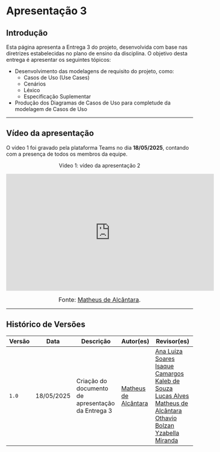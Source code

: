 # Apresentação 3 

## Introdução

Esta página apresenta a Entrega 3 do projeto, desenvolvida com base nas diretrizes estabelecidas no plano de ensino da disciplina. O objetivo desta entrega é apresentar os seguintes tópicos:

- Desenvolvimento das modelagens de requisito do projeto, como:
    - Casos de Uso (Use Cases)
    - Cenários
    - Léxico
    - Especificação Suplementar
- Produção dos Diagramas de Casos de Uso para completude da modelagem de Casos de Uso



---

## Vídeo da apresentação

O vídeo 1 foi gravado pela plataforma Teams no dia **18/05/2025**, contando com a presença de todos os membros da equipe.

<p align="center"><font>Vídeo 1: vídeo da apresentação 2</font><br></p>

<iframe width="560" height="315" src="https://www.youtube.com/embed/mLapQmdVHSU?si=Po53zsiksdyDjdX7" title="YouTube video player" frameborder="0" allow="accelerometer; autoplay; clipboard-write; encrypted-media; gyroscope; picture-in-picture; web-share" referrerpolicy="strict-origin-when-cross-origin" allowfullscreen></iframe>

<font size="3"><p style="text-align: center">Fonte: [Matheus de Alcântara](https://github.com/matheusdealcantara).</p></font>

---

## Histórico de Versões

| Versão        | Data          | Descrição                          | Autor(es)     | Revisor(es)   |
|---------------|---------------|------------------------------------|---------------|---------------|
| `1.0`         | 18/05/2025 | Criação do documento de apresentação da Entrega 3 | [Matheus de Alcântara](https://github.com/matheusdealcantara) | [Ana Luiza Soares](https://github.com/Ana-Luiza-SC) [Isaque Camargos](https://github.com/isaqzin) [Kaleb de Souza](https://github.com/kalebmacedo) [Lucas Alves](https://github.com/LucasAlves71) [Matheus de Alcântara](https://github.com/matheusdealcantara) [Othavio Bolzan](https://github.com/bolzanMGB) [Yzabella Miranda](https://github.com/redjsun) |